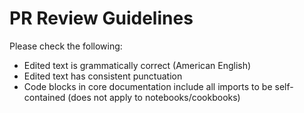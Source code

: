 # PR Review Guidelines

Please check the following:

- Edited text is grammatically correct (American English)
- Edited text has consistent punctuation
- Code blocks in core documentation include all imports to be self-contained (does not apply to notebooks/cookbooks)
